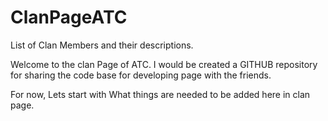 ClanPageATC
===========

List of Clan Members and their descriptions.

Welcome to the clan Page of ATC. I would be created a GITHUB repository for sharing the code base for developing page with the friends.

For now, Lets start with What things are needed to be added here in clan page.


